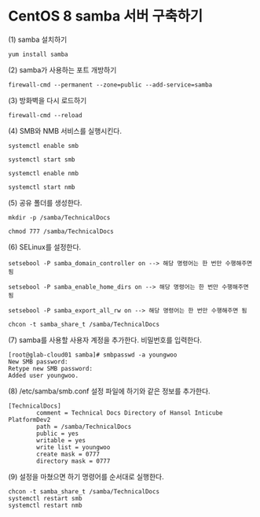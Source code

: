 # CentOS 8 samba 서버 구축하기
(1) samba 설치하기
```shell
yum install samba
```
(2) samba가 사용하는 포트 개방하기
```shell
firewall-cmd --permanent --zone=public --add-service=samba
```
(3) 방화벽을 다시 로드하기
```shell
firewall-cmd --reload
```
(4) SMB와 NMB 서비스를 실행시킨다.
```shell
systemctl enable smb
```
```shell
systemctl start smb
```
```shell
systemctl enable nmb
```
```shell
systemctl start nmb
```
(5) 공유 폴더를 생성한다.
```shell
mkdir -p /samba/TechnicalDocs
```
```shell
chmod 777 /samba/TechnicalDocs
```
(6) SELinux를 설정한다.
```shell
setsebool -P samba_domain_controller on --> 해당 명령어는 한 번만 수행해주면 됨
```
```shell
setsebool -P samba_enable_home_dirs on --> 해당 명령어는 한 번만 수행해주면 됨
```
```shell
setsebool -P samba_export_all_rw on --> 해당 명령어는 한 번만 수행해주면 됨
```
```shell
chcon -t samba_share_t /samba/TechnicalDocs
```
(7) samba를 사용할 사용자 계정을 추가한다. 비밀번호를 입력한다.
```text
[root@glab-cloud01 samba]# smbpasswd -a youngwoo
New SMB password:
Retype new SMB password:
Added user youngwoo.
```
(8) /etc/samba/smb.conf 설정 파일에 하기와 같은 정보를 추가한다.
```text
[TechnicalDocs]
        comment = Technical Docs Directory of Hansol Inticube PlatformDev2
        path = /samba/TechnicalDocs
        public = yes
        writable = yes
        write list = youngwoo
        create mask = 0777
        directory mask = 0777
```
(9) 설정을 마쳤으면 하기 명령어를 순서대로 실행한다.
```text
chcon -t samba_share_t /samba/TechnicalDocs
systemctl restart smb
systemctl restart nmb
```
